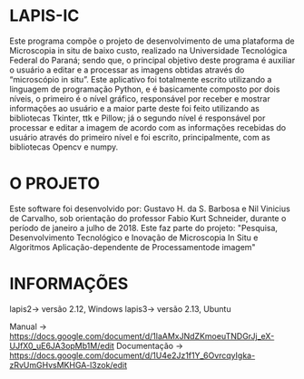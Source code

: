 # LAPIS-IC
Este programa compõe o projeto de desenvolvimento de uma plataforma de Microscopia in situ de baixo custo, realizado na Universidade Tecnológica Federal do Paraná; sendo que, o principal objetivo deste programa é auxiliar o usuário a editar e a processar as imagens obtidas através do “microscópio in situ”.
Este aplicativo foi totalmente escrito utilizando a linguagem de programação Python, e é basicamente composto por dois níveis, o primeiro é o nível gráfico, responsável por receber e mostrar informações ao usuário e a maior parte deste foi feito utilizando as bibliotecas Tkinter, ttk e Pillow; já o segundo nível é responsável por processar e editar a imagem de acordo com as informações recebidas do usuário através do primeiro nível e foi escrito, principalmente, com as bibliotecas Opencv e numpy.  
# O PROJETO
Este software foi desenvolvido por: Gustavo H. da S. Barbosa e Nil Vinicius de Carvalho, sob orientação do professor Fabio Kurt Schneider, durante o período de janeiro a julho de 2018. Este faz parte do projeto: "Pesquisa, Desenvolvimento Tecnológico e Inovação de Microscopia In Situ e Algoritmos Aplicação-dependente de Processamentode imagem"

# INFORMAÇÕES
lapis2-> versão 2.12, Windows
lapis3-> versão 2.13, Ubuntu

Manual -> https://docs.google.com/document/d/1laAMxJNdZKmoeuTNDGrJj_eX-UJfX0_uE6JA3opMb1M/edit
Documentação -> https://docs.google.com/document/d/1U4e2Jz1f1Y_6OvrcqyIgka-zRvUmGHvsMKHGA-l3zok/edit
